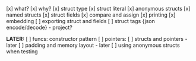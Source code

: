 [x] what?
[x] why?
[x] struct type
[x] struct literal
[x] anonymous structs
[x] named structs
[x] struct fields
[x] compare and assign
[x] printing
[x] embedding
[ ] exporting struct and fields
[ ] struct tags {json encode/decode} - project?

**LATER:**
[ ] funcs: constructor pattern
[ ] pointers:
    [ ] structs and pointers - later
    [ ] padding and memory layout - later
[ ] using anonymous structs when testing